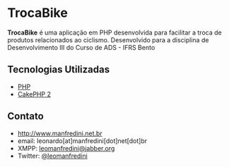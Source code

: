 TrocaBike
======
**TrocaBike** é uma aplicação em PHP desenvolvida para facilitar a troca de produtos relacionados ao ciclismo. 
Desenvolvido para a disciplina de Desenvolvimento III do Curso de ADS - IFRS Bento

## Tecnologias Utilizadas
* [PHP](https://php.net)
* [CakePHP 2](http://cakephp.org)


## Contato

* http://www.manfredini.net.br
* email: leonardo[at]manfredini[dot]net[dot]br
* XMPP: leomanfredini@jabber.org
* Twitter: [@leomanfredini](https://twitter.com/leomanfredini "leomanfredini on twitter")
